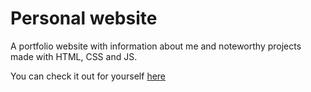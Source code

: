 # Personal website
A portfolio website with information about me and noteworthy projects made with HTML, CSS and JS.

You can check it out for yourself [here](https://davidgmorais.github.io/website/)

